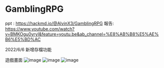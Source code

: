 # GamblingRPG
ppt : https://hackmd.io/@AlvinX3/GamblingRPG
報告: https://www.youtube.com/watch?v=BMKOgu0yryI&feature=youtu.be&ab_channel=%E8%AB%B8%E5%AE%B6%E5%BD%AC

2022/6/6 新增存檔功能

遊戲畫面
![image](https://user-images.githubusercontent.com/80501484/172099065-28da456b-39d7-4b44-ac6a-b6c5a586ab39.png)
![image](https://user-images.githubusercontent.com/80501484/172099096-a4f07592-d98f-4a8e-8c64-931cd6a7a469.png)
![image](https://user-images.githubusercontent.com/80501484/172099121-92df9ee7-88b3-4f71-959a-1633cb8ea720.png)
